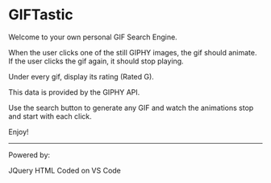 # GIFTastic


Welcome to your own personal GIF Search Engine.

When the user clicks one of the still GIPHY images, the gif should animate. If the user clicks the gif again, it should stop playing.

Under every gif, display its rating (Rated G).

This data is provided by the GIPHY API.

Use the search button to generate any GIF and watch the animations stop and start with each click.


Enjoy!

-------------------------------------------------------------------------------------------------------
Powered by:

JQuery
HTML
Coded on VS Code

